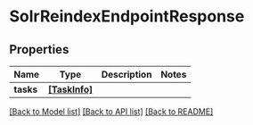 # SolrReindexEndpointResponse


## Properties
Name | Type | Description | Notes
------------ | ------------- | ------------- | -------------
**tasks** | [**[TaskInfo]**](TaskInfo.md) |  | 

[[Back to Model list]](../#documentation-for-models) [[Back to API list]](../#documentation-for-api-endpoints) [[Back to README]](../)


